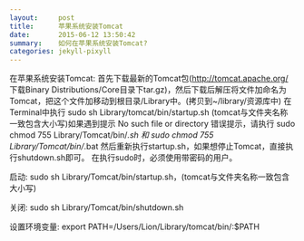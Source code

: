 ```yaml
---
layout:     post
title:      苹果系统安装Tomcat
date:       2015-06-12 13:50:42
summary:    如何在苹果系统安装Tomcat?
categories: jekyll-pixyll
---
```


在苹果系统安装Tomcat:
首先下载最新的Tomcat包(http://tomcat.apache.org/ 下载Binary Distributions/Core目录下tar.gz)，然后下载后解压将文件加命名为Tomcat，把这个文件加移动到根目录/Library中。(拷贝到~/library/资源库中)
在Terminal中执行 
	sudo sh Library/tomcat/bin/startup.sh
(tomcat与文件夹名称一致包含大小写)如果遇到提示
	No such file or directory
错误提示，请执行
	sudo chmod 755 Library/Tomcat/bin/*.sh 
和 
	sudo chmod 755 Library/Tomcat/bin/*.bat
然后重新执行startup.sh，如果想停止Tomcat，直接执行shutdown.sh即可。
在执行sudo时，必须使用带密码的用户。

启动:
	sudo sh Library/Tomcat/bin/startup.sh，(tomcat与文件夹名称一致包含大小写)

关闭:
	sudo sh Library/Tomcat/bin/shutdown.sh

设置环境变量:
	export PATH=/Users/Lion/Library/tomcat/bin/:$PATH